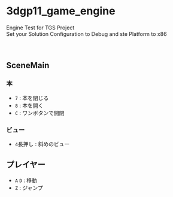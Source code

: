 # 3dgp11_game_engine
Engine Test for TGS Project<br>
Set your Solution Configuration to Debug and ste Platform to x86
<br><br><br>
## SceneMain
### 本
* `7` : 本を閉じる
* `8` : 本を開く
* `C` : ワンボタンで開閉
### ビュー
* `4`長押し : 斜めのビュー

## プレイヤー
* `A` `D` : 移動<br>
* `Z` : ジャンプ<br>
